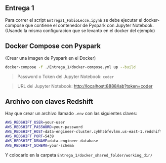 ## Entrega 1

Para correr el script `Entrega1_FabioLecce.ipynb` se debe ejecutar el docker-compose que contiene el contenedor de Pyspark con Jupyter Notebook.
(Usando la misma configuracion que se levanto en el docker del ejemplo)

## Docker Compose con Pyspark
(Crear una imagen de Pyspark en el Docker)
```bash
docker-compose -f ./Entrega_1/docker-compose.yml up --build
```

> Password o Token del Jupyter Notebook: `coder`

> URL del Jupyter Notebook: [http://localhost:8888/lab?token=coder](http://localhost:8888/lab?token=coder)

## Archivo con claves Redshift

Hay que crear un archivo llamado `.env` con las siguientes claves:

```bash
AWS_REDSHIFT_USER=your-user
AWS_REDSHIFT_PASSWORD=your-password
AWS_REDSHIFT_HOST=data-engineer-cluster.cyhh5bfevlmn.us-east-1.redshift.amazonaws.com
AWS_REDSHIFT_PORT=5439
AWS_REDSHIFT_DBNAME=data-engineer-database
AWS_REDSHIFT_SCHEMA=your-schema
```

Y colocarlo en la carpeta `Entrega_1/docker_shared_folder/working_dir/`

